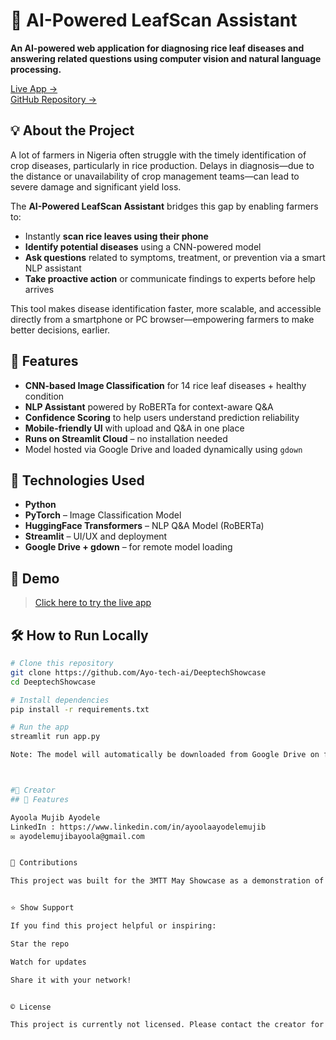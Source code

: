 # 🌾 AI-Powered LeafScan Assistant

**An AI-powered web application for diagnosing rice leaf diseases and answering related questions using computer vision and natural language processing.**

[Live App →](https://smartagric4ai.streamlit.app)  
[GitHub Repository →](https://github.com/Ayo-tech-ai/DeeptechShowcase)


## 💡 About the Project

A lot of farmers in Nigeria often struggle with the timely identification of crop diseases, particularly in rice production. Delays in diagnosis—due to the distance or unavailability of crop management teams—can lead to severe damage and significant yield loss.

The **AI-Powered LeafScan Assistant** bridges this gap by enabling farmers to:

- Instantly **scan rice leaves using their phone**
- **Identify potential diseases** using a CNN-powered model
- **Ask questions** related to symptoms, treatment, or prevention via a smart NLP assistant
- **Take proactive action** or communicate findings to experts before help arrives

This tool makes disease identification faster, more scalable, and accessible directly from a smartphone or PC browser—empowering farmers to make better decisions, earlier.


## 🚀 Features

- **CNN-based Image Classification** for 14 rice leaf diseases + healthy condition
- **NLP Assistant** powered by RoBERTa for context-aware Q&A
- **Confidence Scoring** to help users understand prediction reliability
- **Mobile-friendly UI** with upload and Q&A in one place
- **Runs on Streamlit Cloud** – no installation needed
- Model hosted via Google Drive and loaded dynamically using `gdown`


## 🧠 Technologies Used

- **Python**
- **PyTorch** – Image Classification Model
- **HuggingFace Transformers** – NLP Q&A Model (RoBERTa)
- **Streamlit** – UI/UX and deployment
- **Google Drive + gdown** – for remote model loading


## 🔗 Demo

> [Click here to try the live app](https://smartagric4ai.streamlit.app)


## 🛠 How to Run Locally

```bash
# Clone this repository
git clone https://github.com/Ayo-tech-ai/DeeptechShowcase
cd DeeptechShowcase

# Install dependencies
pip install -r requirements.txt

# Run the app
streamlit run app.py

Note: The model will automatically be downloaded from Google Drive on first run.



#👤 Creator
## 🚀 Features

Ayoola Mujib Ayodele
LinkedIn : https://www.linkedin.com/in/ayoolaayodelemujib
✉️ ayodelemujibayoola@gmail.com


🤝 Contributions

This project was built for the 3MTT May Showcase as a demonstration of how AI can power solutions in agriculture and food security. Suggestions, feedback, and collaborations are welcome!


⭐ Show Support

If you find this project helpful or inspiring:

Star the repo

Watch for updates

Share it with your network!


© License

This project is currently not licensed. Please contact the creator for permission to reuse or modify.
